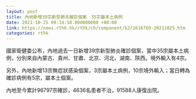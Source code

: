```yaml
---
layout: post
title: 內地新增39宗新型肺炎確診個案　35宗屬本土病例
date: 2021-10-25 09:14:58.000000000 +08:00
link: https://news.rthk.hk/rthk/ch/component/k2/1616769-20211025.htm
categories: rthk
---
```


國家衛健委公布，內地過去一日新增39宗新型肺炎確診個案，當中35宗屬本土病例，分別來自內蒙古、貴州、甘肅、北京、河北、湖南、陝西。境外輸入有4宗。

另外，內地新增13宗無症狀感染個案，3宗屬本土病例，10宗境外輸入；當日轉為確診病例有5宗，屬本土個案。

內地至今累計96797宗確診，4636名患者不治，91588人康復出院。

